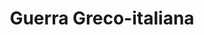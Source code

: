 ﻿---
title: "Guerra Greco-italiana"
permalink: periodes_697.html
layout: periode
dataInici: 1940-10-28
dataFi: 1941-04-23
sidebar: periodes
pares:
  - id: 696
    title: "Frente de los Balcanes"
    dataInici: "(1940-10-28)"
    dataFi: "(1941-06-01)"

fills:
  - id: 699
    title: "Invasión Italiana"
    dataInici: "(1940-10-28)"
    dataFi: "(1941-04-06)"

  - id: 700
    title: "Invasion Alemana"
    dataInici: "(1941-04-06)"
    dataFi: "(1941-04-23)"

jocsPrincipals:
jocsEscenaris:
jocsEpoca:
jocsEpocaEscenaris:
---
